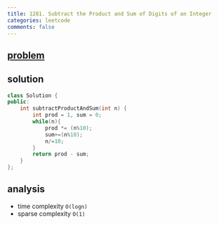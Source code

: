 ```yaml
---
title: 1281. Subtract the Product and Sum of Digits of an Integer
categories: leetcode
comments: false
---
```


## [problem](https://leetcode.com/problems/subtract-the-product-and-sum-of-digits-of-an-integer/)

## solution
```c++
class Solution {
public:
    int subtractProductAndSum(int n) {
        int prod = 1, sum = 0;
        while(n){
            prod *= (n%10);
            sum+=(n%10);
            n/=10;
        }
        return prod - sum;
    }
};
```

## analysis
- time complexity `O(logn)`
- sparse complexity `O(1)`